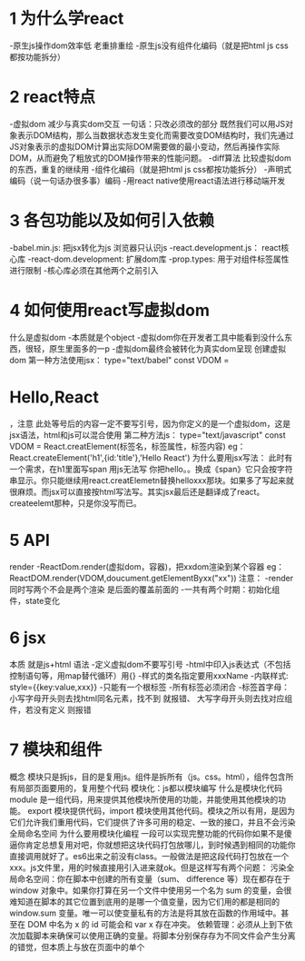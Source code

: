 # 1 为什么学react
-原生js操作dom效率低 老重排重绘
-原生js没有组件化编码（就是把html js css都按功能拆分）

# 2 react特点
-虚拟dom  减少与真实dom交互 一句话：只改必须改的部分
既然我们可以用JS对象表示DOM结构，那么当数据状态发生变化而需要改变DOM结构时，我们先通过JS对象表示的虚拟DOM计算出实际DOM需要做的最小变动，然后再操作实际DOM，从而避免了粗放式的DOM操作带来的性能问题。
-diff算法    比较虚拟dom的东西，重复的继续用
-组件化编码（就是把html js css都按功能拆分）
-声明式编码（说一句话办很多事）编码
-用react native使用react语法进行移动端开发

# 3 各包功能以及如何引入依赖
-babel.min.js: 把jsx转化为js  浏览器只认识js
-react.development.js： react核心库
-react-dom.development: 扩展dom库
-prop.types: 用于对组件标签属性进行限制
-核心库必须在其他两个之前引入

# 4 如何使用react写虚拟dom
什么是虚拟dom
-本质就是个object
-虚拟dom你在开发者工具中能看到没什么东西，很轻，原生里面多的一p
-虚拟dom最终会被转化为真实dom呈现
创建虚拟dom
第一种方法使用jsx：
type="text/babel"
const VDOM = <h1>Hello,React</h1>，注意
此处等号后的内容一定不要写引号，因为你定义的是一个虚拟dom，这是
jsx语法，html和js可以混合使用
第二种方法js：
type="text/javascript"
const VDOM = React.creatElement(标签名，标签属性，标签内容)
eg：React.createElement('h1',{id:'title'},'Hello React')
为什么要用jsx写法：
此时有一个需求，在h1里面写span 用js无法写 你把hello。。换成《span》它只会按字符串显示。你只能继续用react.creatElemetn替换helloxxx那块。如果多了写起来就很麻烦。而jsx可以直接按html写法写。其实jsx最后还是翻译成了react。createelemt那种，只是你没写而已。

# 5 API
render
-ReactDom.render(虚拟dom，容器)，把xxdom渲染到某个容器
eg：ReactDOM.render(VDOM,doucument.getElementByxx("xx"))
注意：
-render同时写两个不会是两个渲染 是后面的覆盖前面的
-一共有两个时期：初始化组件，state变化

# 6 jsx
本质
就是js+html
语法
-定义虚拟dom不要写引号
-html中印入js表达式（不包括控制语句等，用map替代循环）用{}
-样式的类名指定要用xxxName
-内联样式: style={{key:value,xxx}}
-只能有一个根标签
-所有标签必须闭合
-标签首字母：
   小写字母开头则去找html同名元素，找不到 就报错、
   大写字母开头则去找对应组件，若没有定义 则报错

# 7 模块和组件
概念
模块只是拆js，目的是复用js。组件是拆所有（js。css。html），组件包含所有局部页面要用的，复用整个代码
模块化：js都以模块编写
什么是模块化代码
module 是一组代码，用来提供其他模块所使用的功能，并能使用其他模块的功能。 export 模块提供代码，import 模块使用其他代码。模块之所以有用，是因为它们允许我们重用代码，它们提供了许多可用的稳定、一致的接口，并且不会污染全局命名空间
为什么要用模块化编程
一段可以实现完整功能的代码你如果不是傻逼你肯定总想复用对吧，你就想把这块代码打包放哪儿，到时候遇到相同的功能你直接调用就好了。es6出来之前没有class。一般做法是把这段代码打包放在一个xxx。js文件里，用的时候直接用<script src="xxx.js"></script>引入进来就ok。但是这样写有两个问题：
污染全局命名空间：你在脚本中创建的所有变量（sum、 difference 等）现在都存在于 window 对象中。如果你打算在另一个文件中使用另一个名为 sum 的变量，会很难知道在脚本的其它位置到底用的是哪一个值变量，因为它们用的都是相同的 window.sum 变量。唯一可以使变量私有的方法是将其放在函数的作用域中。甚至在 DOM 中名为 x 的 id 可能会和 var x 存在冲突。
依赖管理：必须从上到下依次加载脚本来确保可以使用正确的变量。将脚本分别保存存为不同文件会产生分离的错觉，但本质上与放在页面中的单个 <script> 中相同
模块化编程老的解决方案
之后又出现了一些模块解决方案：CommonJS 是一种在 Node.js 实现的同步方法，异步模块定义（AMD）是一种异步方法，还有支持前面两种样式的通用方法——通用模块定义（UMD）这些解决方案的出现使我们可以更轻松地以包的形式共享和重用代码，也就是可以分发和共享的模块，例如 npm。但是由于存在许多解决方案，并且都不是 JavaScript 原生的，所以需要依靠 Babel、Webpack 或 Browserify之类的工具才能在浏览器中使用。
模块化编程新的解决方案
JavaScript 中的模块使用import 和 export 关键字：
import：用于读取从另一个模块导出的代码。
export：用于向其他模块提供代码。
模块与常规脚本不一样的地方：
模块不会向全局（window）作用域添加任何内容。
模块始终处于严格模式。
在同一文件中把同一模块加载两次不会出问题，因为模块仅执行一次
模块需要服务器环境。
接下来把前面的的 functions.js 文件更新为模块并导出函数。在每个函数的前面添加 export 。
export function sum(x, y) {
  return x + y
}

export function difference(x, y) {
  return x - y
}

export function product(x, y) {
  return x * y
}

export function quotient(x, y) {
  return x / y
}
使用imoort：
import { sum, difference, product, quotient } from './functions.js'

const x = 10
const y = 5

document.getElementById('x').textContent = x
document.getElementById('y').textContent = y


组件化：
应用以多组件方式实现
组件
组件中的render中的this是实例对象
组件中自定义方法的this味undefined
组件就是个自动机 不同状态显示不同结果
组件勾造器
只干两件事
-为事件处理函数绑定实例
-初始化state
能不写构造器吗
可以。绑定this可以用箭头函数搞定。初始化state可以用state={xxx}搞定
构造器必须接受props吗
取决于你是否想在构造器中使用this.props。要就必须传 ，不然this.prosp会报错：undefined

# 8 函数式组件
定义
function demo(){
return <h2>dddd</h2>
}
使用
注意组件用标签包住，且首字母必须大写，标签必须闭合
ReactDOM.render(<Demo/>,document.getElementById("xxx"))
原理
react解析组件标签，找到了组件
发现是函数组件，调用该函数，将虚拟dom转化为真实dom然后渲染
this
函数式组件没有this
原本应该是window，但是显示出来时undifiended，原因是因为babel翻译完后会开启严格模式，严格模式下不允许this指向window

# 9 类式组件
js class类
class Person{
Constructor(xx,xx){
this.xx=xx;(这里的this指实力对象)
this.xx=xx;
}
speak(){
console.log(‘我叫${this.name}')
}}
js继承
class Student extends Person{
constructor(name,age,grade){
super(name,age)//传进去的是你想复用父类的
this.grade=grade
}}
注意：如果a继承b a有构造器 那么a必须在构造器中使用super（）
类式组件
-必须继承React.compont
-必须重写render（）方法且有返回值（返回html）
eg: class  MyComponent extends React.componont {
render(){
return <div........>
}
}
ReactDOM.render(<Mycompont/>,document.getElementnbyId("xxx"))
-类的构造器可以干的事：给方法绑定this  初始化state
原理
react解析组件标签，找到了组件
发现是类组件，new出来实例，通过该实例调用render方法
将render返回的虚拟dom转为真实dom。然后呈现出来

# 10 简单组件和复杂组件
-有状态的就是复杂组件

# 11 状态
-生活：状态影响着行为，你状态不好，影响你考试成绩低。
-react状态指的是数据
-状态驱动着结果，这个数据，驱动着这个展示结果

# 12 组件实例的三大核心属性state pros
注意：这里的三大核心属性是属于组件实例对象的，所以函数式组件没资格玩，因为它连this都没有。但是函数式组件可以通过某种方式勉强玩玩props。原因是函数可以接收参数，你在定义的时候接收下props（用户输入的那些参数都会被自动打包为props对象）即可：function xxx （props）。然后函数的限制就用传统方法在函数外限制，因为函数里面无法使用static
state
注意：
-state中存对象 用key value表示

初始化state
通过构造器
class xx extends React.Component{
constructor(props){
super(props)
this.state = {isHot:true,wind:'xxx'}
}
render(){
return xxx
}
}
改变state
0 初始化state
在构造器中初始化state
1 改变state的函数写在类中
-改变实例中的state可以直接在类中定义对应的改变状态的方法，因为可以直接用this，用this就能点出来state
2 将函数中的this绑定为实例对象的this，将函数赋值给实例对象
-注意此时方法中默认为局部严格模式， 此时如果调用这个方法的人是window，this就会自动为undifeied，那你就无法通过this点出state从而改变它了
解决方法是在构造器中绑定实例对象this。构造器最后一行那句话意思是：实例对象（因为构造器中的this就是实例对象）点出来chageweather，就去实例对象找changeweather，发现没有，就去原型对象找，找到了。因为本来这个方法就绑定在原型对象上。是原型对象的changewather方法，然后给这个方法用bind。bind做两件事：1 改你函数里的this ，传进去的是this，由于在构造器，就是实例对象的this 2 生成一个新的函数。最后，把这个生成的新函数赋值给你的实例对象。这样，你的实例对象就多了一个this指向实例对象的方法。你去consolo。log你就发现此时自身也有了这个方法了
3 react中不能直接改state 要用react原型对象中的setstate（）方法修改

改变state简写方式
0 初始化state   
直接在class内：state={xxx,xxx}.这个相当于a=1 。类中直接写赋值语句的意思是给这个class的实例对象直接追加一个属性a 值为1
1 改变state的函数写在类中   不变
2 将函数中的this绑定为实例对象的this，将函数赋值给实例对象（赋值语句➕箭头函数）
为什么要用赋值语句加箭头函数呢》？我使用普通函数创建方法，弄个箭头函数，然后用this不行吗。虽然不在实例身上，最后不也可以顺上去找到原型上那个函数吗？
回答：不好意思 不能这么写

-同理0，使用xxx=xxx的形式先把这个函数赋值给实例变量
-用箭头函数绑定this

3 react中不能直接改state 要用react原型对象中的setstate（）方法修改   不变

props
给组件定义属性，定义好后就会重新render一个新的组件
批量导入props
const p = {name:'xxx' age:xxx}
ReactDOM.render(<Person {...p}>  document.get...)    等价于愚蠢写法：ReactDOM.render(<Person name={p,name}  age={p.age}>  document.get...) 
props限制：默认值 是否必须要 数据类型（你不规定这个你比如后面要显示的时候有数子处理需求，由于你没限制人家有可能传个字符串过来，原本比如加的方法就成字符串拼接了）
-在15.xxx版本之前都是xxx.propTypes = {name.React.ProTypes.string.isrequired.....}这样规定
-在15之后取消了  理由是这样弄会让react很庞大 有时候有的人也不需要 就把这个弄了个单独的包  你要用的时候再导入prop.types.js:
xxx.propTypes = {name.ProTypes.string.isrequired.....}
-限制类型或必要性
xxx.propTypes = {name.ProTypes.string.isrequired.....，speak:PropTypes.func(限制传入的必须是一个函数)}
-限制默认值
xxx.defaultProps = {xxx：‘xxx’}
怎么用props
普通方式：
1 把props值结构出来：
render(){
const {xx,xx} = this.props
return (
<h1>{xx}</h1>
)
}
2 props限制放在class外面

简写方式:所有东西都在类里面 很清晰
1 
2 把proptype属性放在类里面 其实上面的那句话的意思就是给类的prptype属性赋值  注意是类上的 不是实例对象的 所以前面加个static即可
static propTypes = {name.ProTypes.string.isrequired.....，speak:PropTypes.func(限制传入的必须是一个函数)}

refs
概念
每个组件标签都可以规定refs，用来标识自己。作用和id一样。
注意
this.refs得到的是真实dom‘不是虚拟dom
如何使用
1 标签中直接定义：<h1 ref="xxx">     以后可能废弃 不推荐
用：const {你给ref取的名字} = this.refs
2 回调函数 <h1 ref={c => this.你给ref取的名字=c}/> 这里的c其实是ref对应的这个标签实例
用：const {你给ref取的名字} = this
3 createAPI（官方建议）
注意：createRef创建出来的ref容器专人专用 就是一个容器存一个标签对象
ref容器名1 = React.createRef()
ref容器名 2= React.createRef()
...
<h1 ref={this.ref容器名1}/> ref后的东西是一个createREF（）方法创建出来的ref容器，这句话意思是吧本ref放到这个容器里
<h1 ref={this.ref容器名2}/>
函数式ref调用问题
首次render只执行一次。以后每次更新的时候，即state改变的时候会执行两次。以为state变会导致会重新调用render，这时候为了确保渲染没问题，会先清空一下，再赋值当前元素

不要过度使用ref：事件发生的dom和你要操作的dom是一个dom的话用event.target拿到这个事件发生的dom

# 13 React事件绑定
-react推荐在html内内联绑定onclick
-用onClick（大写C）
-绑定的不能是一个函数名，即不要写Onclick=xxx() 要写Onclick=xxx，要加{}
-不能写onClick={demo()}这样意思是把dome函数的返回值绑定在onclick上。demo函数没有返回值，就是undefined，你点了没效果，而且同时这个函数会被执行。

# 14 类中的this
-类中的方法供实例调用，所以一个方法中直接调另一个方法不行 要写成this.xxx()
-自己定义的类中的方法中的this只有在类的实例对象调用这个方法时this才是实例对象
-类中的方法自动开启了严格模式。this不能指向window，执行为undifined。下图中用实例还是用引用调用都是指向了堆中那个方法。由于这个方法是一个普同方法。但是它不是用a=1这样的方式写，所以在类的原型上。p1.study()的时候其实在对象身上没有找到，就顺着原型链去找，找到了，由于是普通方法，this动态绑定给调用者。一看。是原型调用，打印出p1这个对象。第二次是引用调用，其实和在类外面就是我们在script标签中直接定义一个方法一样，一看this。windows调用，但是！由于在类中，自动开启严格模式，所以最后输出undefined

# 35 箭头函数和普通函数中的this
小结：
1.  通过引用来调用箭头函数方法，方法中的this依然指向创建的实例对象。
原因：箭头函数中的this，只和定义改箭头函数的位置有关系，即，箭头函数中的this始终是该箭头函数所在作用域中的this。而箭头函数所在的作用域中的this指向foo实例对象。
问：如果全局使用箭头呢？


2.  通过引用调用普通函数方法，方法中的this会指向undefined。
原因：因为普通函数中的this是动态绑定的，始终指向函数的执行环境，上面的例子中在全局环境中调用getAge方法，但是this确是undefined而不是window。原因在于class声明和class表达式中会默认使用严格模式。
作者：卷舒
链接：https://juejin.cn/post/6923086072855396366


# 15 ...展开运算符
-有4个用法：如果直接...p:展开一个数组（不能展开对象）  链接两个数组  
                         如果包花括号{...p}  ：浅拷贝一个对象，复制对象的同时修改/增加其属性
-注意：在react的props里使用{...p} 这里的花括号表示你现在在rect要写js语句了  不是上面第二个花括号的功能。rect里这样写就是展开一个对象！它牛逼，把不能的事能了。但是注意，这种牛逼只限于标签属性的传递上使用

# 16 阻止表单提交
给dom的onsubmit绑定回调函数  函数里面通过event.preventDefault()阻止事件触发、

# 17 非受控组件
所有输入类dom（inoput textbox.....）的值你现用现取

# 18 受控组件
所有输入类dom随着输入把值维护到状态里 你用的时候直接从状态中取即可

# 19 受控和非受控组件区别
推荐受控 。因为人家一个ref都没有 ，上面告诉你了少用ref

# 20 高阶函数
什么是高阶函数？符合下面任意一个就算
函数入参是一个函数
函数返回值是一个函数
eg：上面受控组件要一个dom维护一个state有重复代码 写成一个 但是onchange后必须接的是一个函数，这时你又要传参 就用高阶函数存参数 处理后返回目标回调函数。常见的高阶有：promise settimeout map。。。 注意这里取入参的值需要加【】

# 21 函数的柯里化
观念
通过函数调用继续返回函数的方式。实现多次接收参数后统一处理的函数编码方式。
eg 
为什么要用？直接把所有值传进去不行吗
如图所示的错误例子：必须使用柯里化，因为event你没法传

# 22 卸载组件
ReactDom.unmountComponentAtNode(document.getElementById('xxxx'))
23 组件生命周期：挂载--卸载
对应几个特定的组件生命时间点，调用特定的不同的生命周期回调函数 左边是挂载 右边是更新：
旧版本
1 有父组件 且父组件第二次刷新时
2正常的state更新流程
3强制更新：不想更新state只想更新dom

componentWillMount：组件挂载前
componentdidmount：组件挂载完毕后
compinentwillunmount: 组件将要卸载的时候

shoulderComponentUpdate: 更新阀门  返回boolean  为真时才会有后续
componentWillupdate：组件将要更新
componentDidUpdate:  组件更新完毕
componentWillReceiveProps:  父组件render的时候调用  有个坑：第一次传的不算
新版本
绿色框内那个忽略


# 24 组件中的css
style={{opacity:this.state.xxx}}

# 25 原型对象方法和实例对象方法
原型对象:无赋值动作
xxx(){}：创建了一个普通方法放在了原型对象上，供实例使用
实例对象:有赋值动作
xxx = ()=>{}

# 26 虚拟dom中的key

如何通过key比较虚拟dom

为什么不能用索引值作为key：1 逆序添加删除引发无必要dom渲染   2 导致错误输入类dom更新。所以只要没有逆序添加和删除等破坏顺序的动作且只用于展示 用index也没事
1 因为每个新数据插入进来，而此时都是头部插入的 会打乱所有的顺序 这样一来所有的dom都会不一样 本来能复用的不能复用了  如上图。
    解决：用数据id作为key
                 往后面添加

2 如果dom内嵌套输入类dom  数据会发生错乱。因为diff会一层一层比较下去，发现input各个属性都一样（因为虚拟dom没有value值！只有放在页面上的真实dom才有value），把我的给你用，但是没想到此时input里面有输入值


# 27 react脚手架：
为什么使用脚手架
上面的编码你会发现在f12提示不要在生产环境使用babel。。。并且每个页面都有进入好几个js库这种动作 有时候代码多的话半天反应不过来 会有白屏问题。影响效率。所以使用脚手架会简单快速编码
什么是脚手架
xxx脚手架就是帮助程序员快速创建一个基于xx库的模版项目。里面包含：
包含所需配置（语法检查，jsx编译，自动打开浏览器）
下载好了相关依赖
可以直接运行一个简单效果
使用脚手架好处
模块化 组件化  工程化（写完代码，编译，压缩，兼容性等都一条龙给你弄好。像汽车生产线一样）
如何使用脚手架
下载： npm i create-react-app -g
创建脚手架项目：create-react-app xxx
进入文件夹：cd xxx
启动： npm start

# 28 脚手架文件目录介绍：标红的是主要的
node_modules：
用的依赖包
public：存静态文件。 html css  图片等
-index.html: vue和react都是spa（single page application）开发。整个应用就一个index.html:

-robots.txt: 爬虫规定文件。规定哪些你能爬 哪些不能
-mainfest.json: 手机app加壳配置  加上壳后 html网页app变成安卓或者ios
src
-index.js: 入口，其实就是ReactDOM.render。注意：<React.stricctMode>放在这儿的目的是为了检查你写的一些子组件是否合理。比如你写了个ref=“”这种方式的ref 它会给你检查出来告诉你 这个东西弃用了 由于react中经常发生这样的事 你有时候不知道 所以给你检查检查
简单写法：
import React from 'react';
import ReactDOM from 'react-dom';
import App from './App';


ReactDOM.render(<App/>, document.getElementById('root'))
原生写法：

-App.js：所有的组件放这儿，这是一个整体

-index.css: 一些通用的css
-ReportWebVitals：用于记录性能的
-SetUpTests。js：用于做组件测试的

# 29 组件文件夹命名规范
第一种命名
所有组件在component中，各自创建各自的包 包中包含css 外部js 组件js文件
组件js文件和外部js文件如何区分：
方法一：大写组件名
方法二：组件文件结尾为jsx
第二种命名
所有组件在component中，各自创建各自的包。包中组件的css和组件都用index mingm
这样写的好处是在impot时可以省略组件名：
import xxx from './component/组件包名'

# 30 css模块化
为什么要把css也模块化
因为你不这样做到的话，一股脑把组件文件引入进去，注意此时组件自己已经引入了css。所有东西最后都要放到一个div中，这些css就会混在一起。如果有重名的标签选择器，此时就会出现css样式冲突。
怎么弄
1 把css文件命名为xxx.module.css
2 引入时可以用变量接了：import xxx from './index.module.css'(原来是：import './index.css')
3 命名组件标签的时候前面加css模块名(注意这里是花括号)：<h2 className={xxx.css中标签选择器的名字}></h2> （原来是<h2 className=“css中标签选择器的名字”></h2> ）

# 31 react插件
安装插件
如何使用插件
-rcc 新建一个类组件
-rfc 新建一个函数组件

# 32 组件化编码流程
-拆分组件
-实现静态组件
-实现动态组件：动态显示数据。绑定监听事件。

# 33 父子组件如何相互传值
父传子：props
子传父：父中定义一个函数 参数是子要传的  里面可以改变state啥的   然后把这个函数用props传给子

# 34 数据的唯一id用什么：uuid/nanoid
安装
yarn add uuid/nanoid
npm i uuid/nanoid、
引入
import {nanoid} from 'nanoid'
使用
nanoid()

# 35 import react, {xxx} from 'xxx'中的{xxx}是什么意思
-不是对ract的解构赋值，是因为xxx是分别暴露的东西：用这种解构只是说明在from xxx的文件里有多种暴露方式

import后的名字
如果你采用的是默认暴露的方式 import后的名字你可以直接改 

# 36 兄弟组件如何通信
方法一：共用state
放在它们共同的父组件中（状态提升）
方法二：消息订阅与发布
安装
nom PubSubJS
引入
import PubSub from 'pubsub-js'
订阅消息 ：在componentDidMount中(token是用来取消订阅的)
componentDidMount(){
this.token = PubSub.subscribe('xxx', (msg,data)=>{
this.setState(data)
})
}
注意：var token = PubSub.subscribe('你想订阅的消息名',回调函数)
             回调函数：funciton(msg:数据名，data：数据) {xxxxx}
取消订阅：在componentWillUnmount
componentWillUnmount(){
PubSub.unsubscribe(token)
}
发布消息
PubSub.publish('消息名'，'消息内容')


# 37 父子组件如何通信
父传子
props
子传父
子通过父亲给它的函数把值传回给父

# 38 ajax
axios：需要安装
安装
npm add axios
引入
import axios from 'axios'
使用
axios.get('http://xxxx').then(
response => {xxx}
error => {xxx}
)
fetch：不用安装内置就有  缺点：关注分离 
fetch(`xxxx`).then(
response => {xxxx},
error => {xxxx}
)
成功或者失败的返回是非promise值，then返回的proimise状态就是成功的 值为这个非promise值
返回是promise值，then返回的promise就是这个promise 包括状态和值都一样


# 39 配置代理
为什么使用代理：因为同源策略的限制 跨域请求不能回来
ajax引擎发送请求的时候请求能过去，但是回来时被引擎过滤，因为服务器和client不在一个端口。所以使用了代理，代理的好处是它也和clent（脚手架）在一个端口，然后它没有ajax引擎的拦截，所以response回的来。其实最后还是要通过ajax引擎，只不过引擎一看，也是跟自己一样的端口返回来的值，就不拦截了

# 40 配置代理
代理配置方式1: 3000port没有的找5000port要。 缺点：只能配置一个server
1 package.json配置
最后加一行：作用是把请求转发给这个目标port
"proxy":"xxxx你想转发的目标port"
2 重启脚手架！！
3 将ajax请求改成和自己一个port的请求 

代理配置方式2: 配置多个代理 好处：能配置多个代理  而且灵活：加api之类的前缀就走那个代理 不加就不走
1 src中建立新文件：setupProxy.js(文件名不能变)
2 添加文件内容
const proxy = require('http-proxy-middleware')
module.exports = function(app){app.use(
proxy('/api1',{//遇见/api1前缀的请求，就会触发该代理配置
//请求
target:'http://localhost:5000', //转发给谁
changeOrigin: true, //控制服务器收到的相应头中的host（为true在服务器那边拿到host值的时候就会显示上面自己配置的地址 迷惑行为 为false就是真真正正的自己的地址）字段的值
pathRewrite:{'^/api1':''} //在真正把请求给5000服务器的时候 把/api1重写为“”
})，
proxy('/api2',{
target:'http://localhost:5001',
changeOrigin: true,
pathRewrite:{'^/api1':''}
})
)}
2 重启脚手架！！
3 将ajax请求中加入api1 

所有请求都会被转发吗？
不是 脚手架中没有的资源才会被转发去寻找

# 41 spa应用
首先说一下什么是多页面应用：去一个页面刷新一次，每个页面中重复的部分你也总得重复写 很笨重。
spa：渲染不同内容时不是通过切换页面来实现，而是通过js更新dom实现

# 42 要给item加kehy的报错
当你自己手写几个一摸一样的dom的时候 react会自动给你给每个打上key。 但是如果是动态生成的，比如你用map，react这时无法加key，因为这是页面到浏览器之后的事 react只能在之前做
